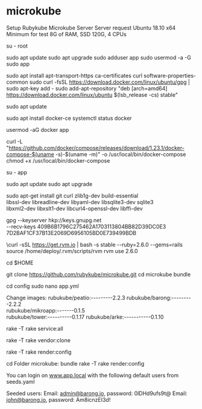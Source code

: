 # microkube
Setup Rubykube Microkube Server
Server request Ubuntu 18.10 x64
Minimum for test 8G of RAM, SSD 120G, 4 CPUs

su - root

sudo apt update
sudo apt upgrade
sudo adduser app
sudo usermod -a -G sudo app

sudo apt install apt-transport-https ca-certificates curl software-properties-common
sudo curl -fsSL https://download.docker.com/linux/ubuntu/gpg | sudo apt-key add -
sudo add-apt-repository "deb [arch=amd64] https://download.docker.com/linux/ubuntu  $(lsb_release -cs)  stable"

sudo apt update

sudo apt install docker-ce
systemctl status docker

usermod -aG docker app

curl -L "https://github.com/docker/compose/releases/download/1.23.1/docker-compose-$(uname -s)-$(uname -m)" -o /usr/local/bin/docker-compose
chmod +x /usr/local/bin/docker-compose

su - app

sudo apt update
sudo apt upgrade

sudo apt-get install git curl zlib1g-dev build-essential \
   libssl-dev libreadline-dev libyaml-dev libsqlite3-dev sqlite3 \
   libxml2-dev libxslt1-dev libcurl4-openssl-dev libffi-dev

gpg --keyserver hkp://keys.gnupg.net \
    --recv-keys 409B6B1796C275462A1703113804BB82D39DC0E3 \
    7D2BAF1CF37B13E2069D6956105BD0E739499BDB
    
\curl -sSL https://get.rvm.io | bash -s stable --ruby=2.6.0 --gems=rails
source /home/deploy/.rvm/scripts/rvm
rvm use 2.6.0

cd $HOME

git clone https://github.com/rubykube/microkube.git
cd microkube
bundle

cd config
sudo nano app.yml

Change images:
rubukube/peatio:---------2.2.3 
rubukube/barong:---------2.2.2	  
rubukube/mikroapp:-------0.1.5  
rubukube/tower:----------0.1.17
rubukube/arke:-----------0.1.10

rake -T
rake service:all

rake -T
rake vendor:clone

rake -T
rake render:config

cd
Folder microkube:
bundle
rake -T
rake render:config

You can login on www.app.local with the following default users from seeds.yaml

Seeded users:
Email: admin@barong.io, password: 0lDHd9ufs9t@
Email: john@barong.io, password: Am8icnzEI3d!
